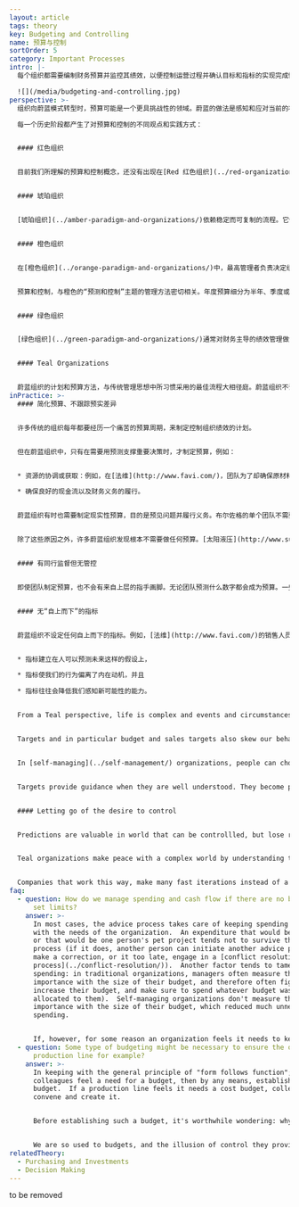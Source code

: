 ```yaml
---
layout: article
tags: theory
key: Budgeting and Controlling
name: 预算与控制
sortOrder: 5
category: Important Processes
intro: |-
  每个组织都需要编制财务预算并监控其绩效，以便控制运营过程并确认目标和指标的实现完成情况。本文论述了如何制定、监控预算，以及如何使用控制流程来达成结果。

  ![](/media/budgeting-and-controlling.jpg)
perspective: >-
  组织向蔚蓝模式转型时，预算可能是一个更具挑战性的领域。蔚蓝的做法是感知和应对当前的状况，而不是试图通过预算和其他手段来控制，这与橙色甚至绿色的做法明显不同。从蔚蓝的角度来看，制定预算而带来的控制可能会阻碍组织的感知并进行真实反应的能力。

  每一个历史阶段都产生了对预算和控制的不同观点和实践方式：


  #### 红色组织


  目前我们所理解的预算和控制概念，还没有出现在[Red 红色组织](../red-organizations/) 中。他们的计划往往是短期的，因当时制定长期战略的能力很有限。红色的重点通常是对新的威胁或机遇进行回应，以便榨取或从中获利。


  #### 琥珀组织


  [琥珀组织](../amber-paradigm-and-organizations/)依赖稳定而可复制的流程。它们还创建了明确定义的结构和等级制度。这些特征加在一起，使得项目和计划的交付规模能力比红色组织大得多。琥珀为实现一些能充分理解并可预测的目标，而通过规划和预算确定所需资源。计划是一个自上而下的过程，完成的预算会下放到组织的更下级层面。


  #### 橙色组织


  在[橙色组织](../orange-paradigm-and-organizations/)中，最高管理者负责决定组织的战略和方向。然后将这些计划层次分解为等级结构更下级单元的目标和指标。为了达到预期目标，每一级经理都会制定必要的计划和预算。这通常是个年度预算流程。计划通常包括支出预算（成本中心）或目标收入（利润中心），以及投资预算。然后各级指标被分层下推到每个单位和团队，允许目标管理：只要实现这些预算目标，每个团队都有一定的自由来决定如何实现。


  预算和控制，与橙色的“预测和控制”主题的管理方法密切相关。年度预算细分为半年、季度或月度计划。会计和财务部门在每个周期结束时跟踪这些数字，并比较结果与计划。当结果与预测不符时，管理者常常被要求解释差距，并提出纠正措施。


  #### 绿色组织


  [绿色组织](../green-paradigm-and-organizations/)通常对财务主导的绩效管理做法感到不安。虽然仍在使用“预测和控制”方法，但其他非财务指标（例如，成员敬业度和客户满意度）也被放在同样重要的位置。预算编制与橙色组织类似，但考虑的要素可能会更广泛，并通过“自下而上”和“自上而下”并用的方法来达成一致。


  #### Teal Organizations


  蔚蓝组织的计划和预算方法，与传统管理思想中所习惯采用的最佳流程大相径庭。蔚蓝组织不试图预测和控制，而是尽可能多地感知和响应环境。通常使用简化的预算，目的是为了获得信息，而不是为了实施控制才跟踪计实差异。制定预算的目的是出于实际需要，例如协调资源，确保现金流良好，确保财务义务和负债得到偿付。
inPractice: >-
  #### 简化预算、不跟踪预实差异


  许多传统的组织每年都要经历一个痛苦的预算周期，来制定控制组织绩效的计划。


  但在蔚蓝组织中，只有在需要用预测支撑重要决策时，才制定预算，例如：


  * 资源的协调或获取：例如，在[法维](http://www.favi.com/)，团队为了却确保原材料进货合同，而每年一次制定粗略的分月预测。

  * 确保良好的现金流以及财务义务的履行。


  蔚蓝组织有时也需要制定现实性预算，目的是预见问题并履行义务。布尔佐格的单个团队不需要进行任何重大的采购或投资，因此不需要团队预算。但在组织整体层面上，对其预期现金流做了一个简单的预测（可以缩短在一页纸内），目的是用来了解来年能允许成立多少个新团队（发展投资）。因新团队可能需要长达一年的时间来实现盈亏平衡，所以希望确保它们能够得到支持和持续。


  除了这些原因之外，许多蔚蓝组织发现根本不需要做任何预算。[太阳液压](http://www.sunhydraulics.com/)就不做预算（如果董事会要求预算，就做一个可以容纳在一页纸内的粗略预算）。


  #### 有同行监督但无管控


  即使团队制定预算，也不会有来自上层的指手画脚。无论团队预测什么数字都会成为预算。一些公司发现，同行团队互相质疑预算的方法很有益。按照[自我管理](../self-management/)的精神，没有人可以强迫一个团队改变他们的人数。例如，在晨星，各单元团队向预算工作组提交预算和投资计划。预算小组由来自企业各个部门的志愿者组成，负责对收到的预算数字提出质疑，并提出意见和建议。[AES](http://www.aes.com/)过去也有类似的流程。


  #### 无“自上而下”的指标


  蔚蓝组织不设定任何自上而下的指标。例如，[法维](http://www.favi.com/)的销售人员不用背销售指标。因为他们认为从进化论的观点来看，指标会带来问题，至少有三个角度的原因：


  * 指标建立在人可以预测未来这样的假设上，

  * 指标使我们的行为偏离了内在动机，并且

  * 指标往往会降低我们感知新可能性的能力。


  From a Teal perspective, life is complex and events and circumstances change so fast, that setting a target is mostly guesswork. A year after a target has been set, in most cases it is just an arbitrary number―either so easy to reach as to be meaningless or so challenging that people must take shortcuts. Both circumstances hurt the organization in the long run.


  Targets and in particular budget and sales targets also skew our behavior. In many companies managers often spend any budget left at the end of the year, sometimes on meaningless items, for fear that their funding might be cut in the following year. Without targets, these games disappear. People are free to tap into their inner motivation to simply do the best job they can.


  In [self-managing](../self-management/) organizations, people can choose to set themselves targets when they find it useful―rather like a hobby runner who spurs herself on by extending her goals. At [FAVI](http://www.favi.com/), operators set themselves target times to machine their pieces, and they monitor their performance against that target.


  Targets provide guidance when they are well understood. They become problematic when circumstances change and they do not change in response.


  #### Letting go of the desire to control


  Predictions are valuable in world that can be controllled, but lose relevance in a complex world that is changing rapidly. Setting budgets and managing against them is a way of trying to predict the future.


  Teal organizations make peace with a complex world by understanding that a perfect solution is rarely possible. Determing a workable solution that can be implemented quickly is far more effective than waiting for detailed analysis before taking action. When new information emerges, the decision can be revisited and improved at any point. From this perspective, creating budgets for long periods ahead, and trying to exercise control makes little sense.


  Companies that work this way, make many fast iterations instead of a few mighty leaps, progressing much faster towards their purpose. In the end, paradoxically, people often feel safer when they give up the illusion of control and learn to work with reality as it unfolds.
faq:
  - question: How do we manage spending and cash flow if there are no budgets that
      set limits?
    answer: >-
      In most cases, the advice process takes care of keeping spending in line
      with the needs of the organization.  An expenditure that would be fanciful
      or that would be one person's pet project tends not to survive the advice
      process (if it does, another person can initiate another advice process to
      make a correction, or it too late, engage in a [conflict resolution
      process](../conflict-resolution/)).  Another factor tends to tame
      spending: in traditional organizations, managers often measure their
      importance with the size of their budget, and therefore often fight to
      increase their budget, and make sure to spend whatever budget was
      allocated to them).  Self-managing organizations don't measure their
      importance with the size of their budget, which reduced much unnecessary
      spending. 


      If, however, for some reason an organization feels it needs to keep its spending below what would naturally happen with the advice process (because the organization is cash-strapped, or because there are more opportunities to pursue than cash available), a budget process can be established as a means to have a conversation about spending priorities. In practice, such processes can be set up in ways that are similar to those used to determine [investment](../purchasing-and-investments/) budgets.
  - question: Some type of budgeting might be necessary to ensure the operation of a
      production line for example?
    answer: >-
      In keeping with the general principle of "form follows function"; if
      colleagues feel a need for a budget, then by any means, establish a
      budget.  If a production line feels it needs a cost budget, colleagues can
      convene and create it.


      Before establishing such a budget, it's worthwhile wondering: why do we need a budget?  Often the answer is simply "to control our costs".  In many cases, in order to control your costs, you don't need to ***anticipate*** the future with a budget.  It's enough to measure and monitor your cost ***after the facts*** on a recurring basis - say every month.


      We are so used to budgets, and the illusion of control they provide, that we might simply establish a budget out of habit, because we feel naked in the absence of budgets.  The key question is: "what's the kind of decision we need to take for which we need a budget?".  A budget is needed only if it helps anticipate, if the presence of a budget would lead to a different decision on a specific decision.
relatedTheory:
  - Purchasing and Investments
  - Decision Making
---
```

to be removed